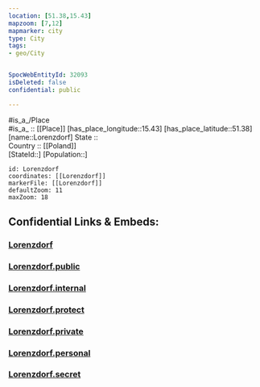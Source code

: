 ```yaml
---
location: [51.38,15.43] 
mapzoom: [7,12] 
mapmarker: city 
type: City
tags:
- geo/City


SpocWebEntityId: 32093
isDeleted: false
confidential: public

---
```

#is_a_/Place  
#is_a_ :: [[Place]] 
[has_place_longitude::15.43] 
[has_place_latitude::51.38] 
[name::Lorenzdorf] 
State ::  
Country :: [[Poland]]  
[StateId::] 
[Population::] 



```leaflet
id: Lorenzdorf
coordinates: [[Lorenzdorf]] 
markerFile: [[Lorenzdorf]] 
defaultZoom: 11 
maxZoom: 18
```


## Confidential Links & Embeds: 

### [Lorenzdorf](/_Standards/Earth/Continent/Europe/Europe~East/Poland/Provinces~Poland/Lower_Silesian/City/Lorenzdorf.md) 

### [Lorenzdorf.public](/_public/Earth/Continent/Europe/Europe~East/Poland/Provinces~Poland/Lower_Silesian/City/Lorenzdorf.public.md) 

### [Lorenzdorf.internal](/_internal/Earth/Continent/Europe/Europe~East/Poland/Provinces~Poland/Lower_Silesian/City/Lorenzdorf.internal.md) 

### [Lorenzdorf.protect](/_protect/Earth/Continent/Europe/Europe~East/Poland/Provinces~Poland/Lower_Silesian/City/Lorenzdorf.protect.md) 

### [Lorenzdorf.private](/_private/Earth/Continent/Europe/Europe~East/Poland/Provinces~Poland/Lower_Silesian/City/Lorenzdorf.private.md) 

### [Lorenzdorf.personal](/_personal/Earth/Continent/Europe/Europe~East/Poland/Provinces~Poland/Lower_Silesian/City/Lorenzdorf.personal.md) 

### [Lorenzdorf.secret](/_secret/Earth/Continent/Europe/Europe~East/Poland/Provinces~Poland/Lower_Silesian/City/Lorenzdorf.secret.md)

